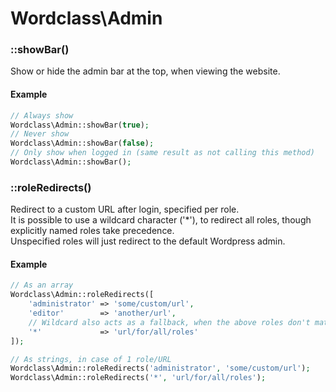 # Wordclass\Admin

### ::showBar()
Show or hide the admin bar at the top, when viewing the website.

#### Example
```php
// Always show
Wordclass\Admin::showBar(true);
// Never show
Wordclass\Admin::showBar(false);
// Only show when logged in (same result as not calling this method)
Wordclass\Admin::showBar();
```

### ::roleRedirects()
Redirect to a custom URL after login, specified per role.  
It is possible to use a wildcard character ('*'), to redirect all roles, though explicitly named roles take precedence.  
Unspecified roles will just redirect to the default Wordpress admin.

#### Example
```php
// As an array
Wordclass\Admin::roleRedirects([
    'administrator' => 'some/custom/url',
    'editor'        => 'another/url',
    // Wildcard also acts as a fallback, when the above roles don't match
    '*'             => 'url/for/all/roles'
]);

// As strings, in case of 1 role/URL
Wordclass\Admin::roleRedirects('administrator', 'some/custom/url');
Wordclass\Admin::roleRedirects('*', 'url/for/all/roles');
```
